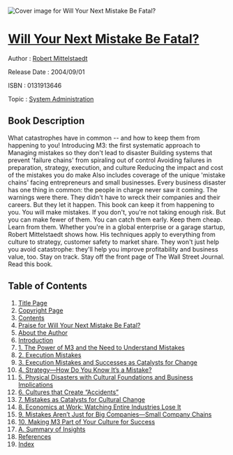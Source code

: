 ![Cover image for Will Your Next Mistake Be Fatal?](https://imgdetail.ebookreading.net/cover/cover/system_admin/EB0131913646.jpg)

[Will Your Next Mistake Be Fatal?](https://ebookreading.net/view/book/Will+Your+Next+Mistake+Be+Fatal%3F-EB0131913646_1.html "Will Your Next Mistake Be Fatal?")
====================================================================================================================

Author : [Robert Mittelstaedt](https://ebookreading.net/search/author/Robert+Mittelstaedt)

Release Date : 2004/09/01

ISBN : 0131913646

Topic : [System Administration](https://ebookreading.net/search/category/system-administration)

Book Description
-----------------

  What catastrophes have in common -- and how to keep them from happening to you! Introducing M3: the first systematic approach to Managing mistakes so they don't lead to disaster
Building systems that prevent 'failure chains' from spiraling out of control
Avoiding failures in preparation, strategy, execution, and culture
Reducing the impact and cost of the mistakes you do make
 Also includes coverage of the unique 'mistake chains' facing entrepreneurs and small businesses.  Every business disaster has one thing in common: the people in charge never saw it coming. The warnings were there. They didn't have to wreck their companies and their careers. But they let it happen. This book can keep it from happening to you. You will make mistakes. If you don't, you're not taking enough risk. But you can make fewer of them. You can catch them early. Keep them cheap. Learn from them. Whether you're in a global enterprise or a garage startup, Robert Mittelstaedt shows how. His techniques apply to everything from culture to strategy, customer safety to market share. They won't just help you avoid catastrophe: they'll help you improve profitability and business value, too. Stay on track. Stay off the front page of The Wall Street Journal. Read this book.  
              
Table of Contents
-----------------

1. [Title Page](https://ebookreading.net/view/book/Will+Your+Next+Mistake+Be+Fatal%3F-EB0131913646_3.html)
1. [Copyright Page](https://ebookreading.net/view/book/Will+Your+Next+Mistake+Be+Fatal%3F-EB0131913646_4.html)
1. [Contents](https://ebookreading.net/view/book/Will+Your+Next+Mistake+Be+Fatal%3F-EB0131913646_6.html)
1. [Praise for Will Your Next Mistake Be Fatal?](https://ebookreading.net/view/book/Will+Your+Next+Mistake+Be+Fatal%3F-EB0131913646_2.html)
1. [About the Author](https://ebookreading.net/view/book/Will+Your+Next+Mistake+Be+Fatal%3F-EB0131913646_7.html)
1. [Introduction](https://ebookreading.net/view/book/Will+Your+Next+Mistake+Be+Fatal%3F-EB0131913646_8.html)
1. [1. The Power of M3 and the Need to Understand Mistakes](https://ebookreading.net/view/book/Will+Your+Next+Mistake+Be+Fatal%3F-EB0131913646_9.html)
1. [2. Execution Mistakes](https://ebookreading.net/view/book/Will+Your+Next+Mistake+Be+Fatal%3F-EB0131913646_10.html)
1. [3. Execution Mistakes and Successes as Catalysts for Change](https://ebookreading.net/view/book/Will+Your+Next+Mistake+Be+Fatal%3F-EB0131913646_11.html)
1. [4. Strategy—How Do You Know It’s a Mistake?](https://ebookreading.net/view/book/Will+Your+Next+Mistake+Be+Fatal%3F-EB0131913646_12.html)
1. [5. Physical Disasters with Cultural Foundations and Business Implications](https://ebookreading.net/view/book/Will+Your+Next+Mistake+Be+Fatal%3F-EB0131913646_13.html)
1. [6. Cultures that Create “Accidents”](https://ebookreading.net/view/book/Will+Your+Next+Mistake+Be+Fatal%3F-EB0131913646_14.html)
1. [7. Mistakes as Catalysts for Cultural Change](https://ebookreading.net/view/book/Will+Your+Next+Mistake+Be+Fatal%3F-EB0131913646_15.html)
1. [8. Economics at Work: Watching Entire Industries Lose It](https://ebookreading.net/view/book/Will+Your+Next+Mistake+Be+Fatal%3F-EB0131913646_16.html)
1. [9. Mistakes Aren’t Just for Big Companies—Small Company Chains](https://ebookreading.net/view/book/Will+Your+Next+Mistake+Be+Fatal%3F-EB0131913646_17.html)
1. [10. Making M3 Part of Your Culture for Success](https://ebookreading.net/view/book/Will+Your+Next+Mistake+Be+Fatal%3F-EB0131913646_18.html)
1. [A. Summary of Insights](https://ebookreading.net/view/book/Will+Your+Next+Mistake+Be+Fatal%3F-EB0131913646_19.html)
1. [References](https://ebookreading.net/view/book/Will+Your+Next+Mistake+Be+Fatal%3F-EB0131913646_20.html)
1. [Index](https://ebookreading.net/view/book/Will+Your+Next+Mistake+Be+Fatal%3F-EB0131913646_21.html)
